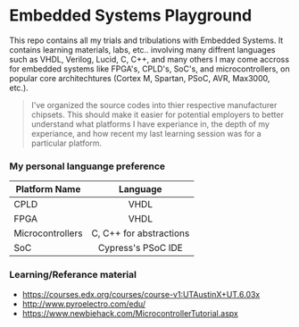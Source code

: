 <!-- https://github.com/adam-p/markdown-here/wiki/Markdown-Cheatsheet -->

Embedded Systems Playground
=================
This repo contains all my trials and tribulations with Embedded Systems. It contains learning materials, labs, etc.. involving many diffrent languages such as VHDL, Verilog, Lucid, C, C++, and many others I may come accross for embedded systems like FPGA's, CPLD's, SoC's, and microcontrollers, on popular core architechtures (Cortex M, Spartan, PSoC, AVR, Max3000, etc.).

>I've organized the source codes into thier respective manufacturer chipsets. This should make it easier for potential employers to better understand what platforms I have experiance in, the depth of my experiance, and how recent my last learning session was for a particular platform.

### My personal languange preference

| Platform Name        | Language           |
| ------------- |:--------------------:|
| CPLD     | VHDL |
| FPGA     | VHDL |
| Microcontrollers     | C, C++ for abstractions |
| SoC     | Cypress's PSoC IDE |



### Learning/Referance material
* https://courses.edx.org/courses/course-v1:UTAustinX+UT.6.03x
* http://www.pyroelectro.com/edu/
* https://www.newbiehack.com/MicrocontrollerTutorial.aspx